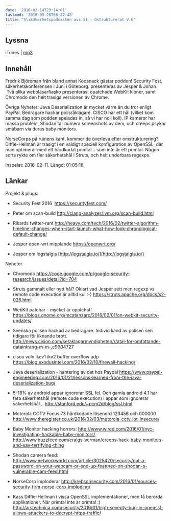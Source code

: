 ```yaml
---
date: '2016-02-14T23:14:01'
lastmod: '2018-09-26T08:27:48'
title: "S\xE4kerhetspodcasten avs.51 - Ostrukturerat V.6"
---
```

## Lyssna

iTunes \| [mp3](http://traffic.libsyn.com/sakerhetspodcasten/Ostrukturerat_v6_2016.mp3)

## Innehåll

Fredrik Björeman från bland annat Kodsnack gästar podden! Security Fest, säkerhetskonferensen
i Juni i Göteborg. presenteras av Jesper & Johan.  Två olika webbläsarfiasko presenteras:
opatchade WebKit kloner, samt Chromodo den helt trasiga versionen av Chrome.


Övriga Nyheter: Java Deserialization är mycket värre än du tror enligt PayPal. Bedragare
hackar polis/åklagare. CISCO har ett hål (vilket kom samma dag som podden spelades
in, så vi har noll koll). IP kameror har massa problem, Shodan tar numera screenshots
av dem, och creeps psykar småbarn via deras baby monitors.


NorseCorps på ruinens kant, kommer de överleva efter omstrukturering? Diffie-Hellman
är trasigt i en väldigt speciell konfiguration av OpenSSL, där man optimerar med
ett hårdkodat primtal… som inte är ett primtal. Någon sorts rykte om fler säkerhetshål
i Struts, och helt underbara regexps.


Inspelat: 2016-02-11. Längd: 01:05:16.

## Länkar

Projekt & plugs:


* Security Fest 2016 
[https://securityfest.com/
](https://securityfest.com/)

* Peter om scan-build
[http://clang-analyzer.llvm.org/scan-build.html
](http://clang-analyzer.llvm.org/scan-build.html)

* Rikards twitter-rant
[http://heavy.com/tech/2016/02/twitter-algorithm-timeline-changes-when-start-launch-what-how-look-chronological-default-change/
](http://heavy.com/tech/2016/02/twitter-algorithm-timeline-changes-when-start-launch-what-how-look-chronological-default-change/)


* Jesper open-wrt mipplande
[https://openwrt.org/
](https://openwrt.org/)

* Jesper om logstalgia
[http://logstalgia.io/](http://logstalgia.io/)




Nyheter


* Chromodo
[https://code.google.com/p/google-security-research/issues/detail?id=704
](https://code.google.com/p/google-security-research/issues/detail?id=704)

* Struts gammalt eller nytt hål? Oklart vad Jesper sett men regexp vs remote code
execution är alltid kul :-)
[https://struts.apache.org/docs/s2-026.html
](https://struts.apache.org/docs/s2-026.html)

* WebKit patchar - mycket är opatchat!
[https://blogs.gnome.org/mcatanzaro/2016/02/01/on-webkit-security-updates/
](https://blogs.gnome.org/mcatanzaro/2016/02/01/on-webkit-security-updates/)

* Svenska polisen hackad av bedragare. Individ känd av polisen sen tidigare för liknande brott.
[http://news.cision.com/se/aklagarmyndigheten/r/atal-for-omfattande-dataintrang-m-m-,c9904727
](http://news.cision.com/se/aklagarmyndigheten/r/atal-for-omfattande-dataintrang-m-m-,c9904727)

* cisco vuln ikev1 ikv2 buffer overflow udp
[https://blog.exodusintel.com/2016/02/10/firewall-hacking/
](https://blog.exodusintel.com/2016/02/10/firewall-hacking/)

* Java deserialization - hantering av det hos Paypal
[https://www.paypal-engineering.com/2016/01/21/lessons-learned-from-the-java-deserialization-bug/
](https://www.paypal-engineering.com/2016/01/21/lessons-learned-from-the-java-deserialization-bug/)


* 5-18% av android appar ignorerar SSL fel. Och gamla android 4.1 har feta säkerhetshål
(remote code execution) i appar som ignorerar säkerhetshål…
[http://stanford.edu/~pcm2d/blog/ssl.html
](http://stanford.edu/~pcm2d/blog/ssl.html)

* Motorola CCTV Focus 73 hårdkodade lösenord 123456 och 000000
[http://www.theregister.co.uk/2016/02/03/motorola_cctv_iot_insecure/
](http://www.theregister.co.uk/2016/02/03/motorola_cctv_iot_insecure/)

* Baby Monitor hacking horrors:
[http://www.wired.com/2016/01/nyc-investigating-hackable-baby-monitors/
](http://www.wired.com/2016/01/nyc-investigating-hackable-baby-monitors/)  [http://www.buzzfeed.com/craigsilverman/creeps-hack-baby-monitors-and-say-terrifying-thing
](http://www.buzzfeed.com/craigsilverman/creeps-hack-baby-monitors-and-say-terrifying-thing)

* Shodan camera feed:
[http://www.networkworld.com/article/3025420/security/put-a-password-on-your-webcam-or-end-up-featured-on-shodan-s-vulnerable-cam-feed.html
](http://www.networkworld.com/article/3025420/security/put-a-password-on-your-webcam-or-end-up-featured-on-shodan-s-vulnerable-cam-feed.html)


* NorseCorp imploderar
[http://krebsonsecurity.com/2016/01/sources-security-firm-norse-corp-imploding/
](http://krebsonsecurity.com/2016/01/sources-security-firm-norse-corp-imploding/)

* Kass Diffie-Hellman i vissa OpenSSL implementationer, men få berörda applikationer.
När primtal inte är primtal :)
[http://arstechnica.com/security/2016/01/high-severity-bug-in-openssl-allows-attackers-to-decrypt-https-traffic/
](http://arstechnica.com/security/2016/01/high-severity-bug-in-openssl-allows-attackers-to-decrypt-https-traffic/)





